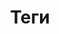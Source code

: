 ---
title: "Теги"
layout: "tags"
url: "/ru/tags"
# description: "Description for Search"
# summary: "search"
# placeholder: "placeholder text in search input box"
---